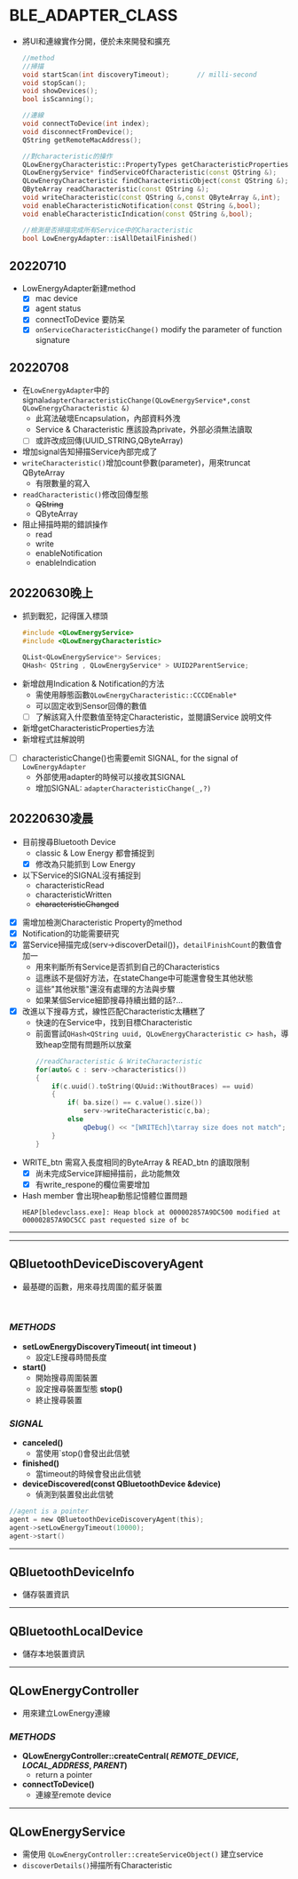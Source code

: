 # BLE_ADAPTER_CLASS
* 將UI和連線實作分開，便於未來開發和擴充
    ```C++
    //method
    //掃描
    void startScan(int discoveryTimeout);       // milli-second
    void stopScan();
    void showDevices();
    bool isScanning();

    //連線
    void connectToDevice(int index);
    void disconnectFromDevice();
    QString getRemoteMacAddress();

    //對characteristic的操作
    QLowEnergyCharacteristic::PropertyTypes getCharacteristicProperties(const QString &);
    QLowEnergyService* findServiceOfCharacteristic(const QString &);
    QLowEnergyCharacteristic findCharacteristicObject(const QString &);
    QByteArray readCharacteristic(const QString &);
    void writeCharacteristic(const QString &,const QByteArray &,int);
    void enableCharacteristicNotification(const QString &,bool);
    void enableCharacteristicIndication(const QString &,bool);

    //檢測是否掃描完成所有Service中的Characteristic
    bool LowEnergyAdapter::isAllDetailFinished()
    ```

## 20220710
* LowEnergyAdapter新建method
  - [X] mac device
  - [X] agent status
  - [X] connectToDevice 要防呆
  - [X] `onServiceCharacteristicChange()` modify the parameter of function signature

## 20220708
* 在`LowEnergyAdapter`中的signal`adapterCharacteristicChange(QLowEnergyService*,const QLowEnergyCharacteristic &)`
  * 此寫法破壞Encapsulation，內部資料外洩
  * Service & Characteristic 應該設為private，外部必須無法讀取
  - [ ] 或許改成回傳(UUID_STRING,QByteArray)
* 增加signal告知掃描Service內部完成了
* `writeCharacteristic()`增加count參數(parameter)，用來truncat QByteArray
  * 有限數量的寫入
* `readCharacteristic()`修改回傳型態
  * ~~QString~~
  * QByteArray
* 阻止掃描時期的錯誤操作
  * read
  * write
  * enableNotification
  * enableIndication

## 20220630晚上
* 抓到戰犯，記得匯入標頭
  ```C
  #include <QLowEnergyService>
  #include <QLowEnergyCharacteristic>

  QList<QLowEnergyService*> Services;
  QHash< QString , QLowEnergyService* > UUID2ParentService;
  ```
* 新增啟用Indication & Notification的方法
  * 需使用靜態函數`QLowEnergyCharacteristic::CCCDEnable*`
  * 可以固定收到Sensor回傳的數值
  - [ ] 了解該寫入什麼數值至特定Characteristic，並閱讀Service 說明文件
* 新增getCharacteristicProperties方法
* 新增程式註解說明
- [ ] characteristicChange()也需要emit SIGNAL, for the signal of `LowEnergyAdapter`
  * 外部使用adapter的時候可以接收其SIGNAL
  * 增加SIGNAL: `adapterCharacteristicChange(_,?)`

## 20220630凌晨
* 目前搜尋Bluetooth Device
  * classic & Low Energy 都會捕捉到
  - [X] 修改為只能抓到 Low Energy 
* 以下Service的SIGNAL沒有捕捉到
    * characteristicRead
    * characteristicWritten
    * ~~characteristicChanged~~
- [X] 需增加檢測Characteristic Property的method
- [X] Notification的功能需要研究
- [X] 當Service掃描完成(serv->discoverDetail())，`detailFinishCount`的數值會加一
  * 用來判斷所有Service是否抓到自己的Characteristics
  * 這應該不是個好方法，在stateChange中可能還會發生其他狀態
  * 這些"其他狀態"還沒有處理的方法與步驟
  * 如果某個Service細節搜尋持續出錯的話?...
- [X] 改進以下搜尋方式，線性匹配Characteristic太糟糕了
  * 快速的在Service中，找到目標Characteristic
  * 前面嘗試`QHash<QString uuid, QLowEnergyCharacteristic c> hash`，導致heap空間有問題所以放棄
    ```C++
    //readCharacteristic & WriteCharacteristic
    for(auto& c : serv->characteristics())
    {
        if(c.uuid().toString(QUuid::WithoutBraces) == uuid)
        {
            if( ba.size() == c.value().size())
                serv->writeCharacteristic(c,ba);
            else
                qDebug() << "[WRITEch]\tarray size does not match";
        }
    }
    ```
* WRITE_btn 需寫入長度相同的ByteArray & READ_btn 的讀取限制
  - [X] 尚未完成Service詳細掃描前，此功能無效
  - [X] 有write_respone的欄位需要增加
* Hash member 會出現heap動態記憶體位置問題
  ```
  HEAP[bledevclass.exe]: Heap block at 000002857A9DC500 modified at 000002857A9DC5CC past requested size of bc
  ```

* * *
* * * 
## QBluetoothDeviceDiscoveryAgent
* 最基礎的函數，用來尋找周圍的藍牙裝置

<br/>

### *__METHODS__*
* **setLowEnergyDiscoveryTimeout( int timeout )**
    * 設定LE搜尋時間長度
* **start()**
    * 開始搜尋周圍裝置
    * 設定搜尋裝置型態
**stop()**
    * 終止搜尋裝置

### *__SIGNAL__*
* **canceled()**
    * 當使用`stop()會發出此信號
* **finished()**
    * 當timeout的時候會發出此信號
* **deviceDiscovered(const QBluetoothDevice &device)**
    * 偵測到裝置發出此信號
```c
//agent is a pointer
agent = new QBluetoothDeviceDiscoveryAgent(this);
agent->setLowEnergyTimeout(10000);
agent->start()
```

* * *
## QBluetoothDeviceInfo
* 儲存裝置資訊
* * *
## QBluetoothLocalDevice
* 儲存本地裝置資訊
* * *
## QLowEnergyController
* 用來建立LowEnergy連線

### *__METHODS__*
* **QLowEnergyController::createCentral( *REMOTE_DEVICE*, *LOCAL_ADDRESS*, *PARENT*)**
    * return a pointer
* **connectToDevice()**
    * 連線至remote device
* * *
## QLowEnergyService
* 需使用 `QLowEnergyController::createServiceObject()` 建立service
* `discoverDetails()`掃描所有Characteristic
  